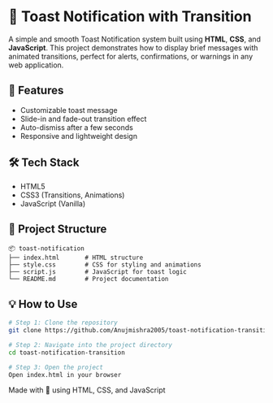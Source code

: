 # 🔔 Toast Notification with Transition

A simple and smooth Toast Notification system built using **HTML**, **CSS**, and **JavaScript**. This project demonstrates how to display brief messages with animated transitions, perfect for alerts, confirmations, or warnings in any web application.

## 🚀 Features

- Customizable toast message
- Slide-in and fade-out transition effect
- Auto-dismiss after a few seconds
- Responsive and lightweight design

## 🛠️ Tech Stack

- HTML5  
- CSS3 (Transitions, Animations)  
- JavaScript (Vanilla)

## 📁 Project Structure

```
📦 toast-notification
├── index.html       # HTML structure
├── style.css        # CSS for styling and animations
├── script.js        # JavaScript for toast logic
└── README.md        # Project documentation
```

## 💡 How to Use

```bash
# Step 1: Clone the repository
git clone https://github.com/Anujmishra2005/toast-notification-transition.git

# Step 2: Navigate into the project directory
cd toast-notification-transition

# Step 3: Open the project
Open index.html in your browser
```


Made with 💬 using HTML, CSS, and JavaScript
